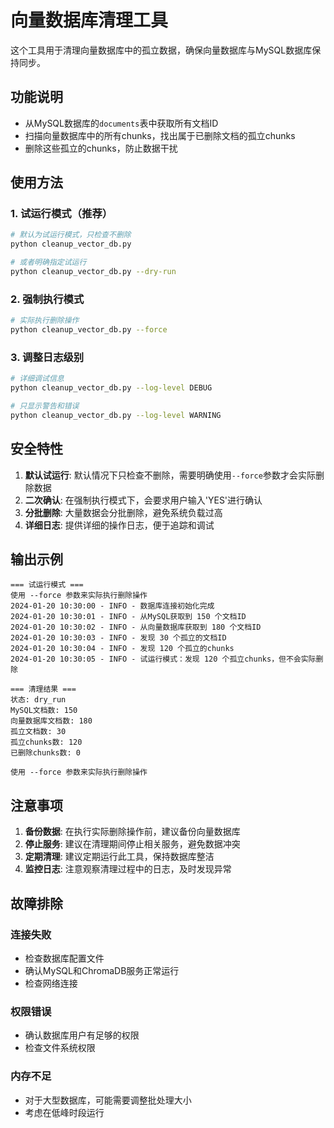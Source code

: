 # 向量数据库清理工具

这个工具用于清理向量数据库中的孤立数据，确保向量数据库与MySQL数据库保持同步。

## 功能说明

- 从MySQL数据库的`documents`表中获取所有文档ID
- 扫描向量数据库中的所有chunks，找出属于已删除文档的孤立chunks
- 删除这些孤立的chunks，防止数据干扰

## 使用方法

### 1. 试运行模式（推荐）

```bash
# 默认为试运行模式，只检查不删除
python cleanup_vector_db.py

# 或者明确指定试运行
python cleanup_vector_db.py --dry-run
```

### 2. 强制执行模式

```bash
# 实际执行删除操作
python cleanup_vector_db.py --force
```

### 3. 调整日志级别

```bash
# 详细调试信息
python cleanup_vector_db.py --log-level DEBUG

# 只显示警告和错误
python cleanup_vector_db.py --log-level WARNING
```

## 安全特性

1. **默认试运行**: 默认情况下只检查不删除，需要明确使用`--force`参数才会实际删除数据
2. **二次确认**: 在强制执行模式下，会要求用户输入'YES'进行确认
3. **分批删除**: 大量数据会分批删除，避免系统负载过高
4. **详细日志**: 提供详细的操作日志，便于追踪和调试

## 输出示例

```
=== 试运行模式 ===
使用 --force 参数来实际执行删除操作
2024-01-20 10:30:00 - INFO - 数据库连接初始化完成
2024-01-20 10:30:01 - INFO - 从MySQL获取到 150 个文档ID
2024-01-20 10:30:02 - INFO - 从向量数据库获取到 180 个文档ID
2024-01-20 10:30:03 - INFO - 发现 30 个孤立的文档ID
2024-01-20 10:30:04 - INFO - 发现 120 个孤立的chunks
2024-01-20 10:30:05 - INFO - 试运行模式：发现 120 个孤立chunks，但不会实际删除

=== 清理结果 ===
状态: dry_run
MySQL文档数: 150
向量数据库文档数: 180
孤立文档数: 30
孤立chunks数: 120
已删除chunks数: 0

使用 --force 参数来实际执行删除操作
```

## 注意事项

1. **备份数据**: 在执行实际删除操作前，建议备份向量数据库
2. **停止服务**: 建议在清理期间停止相关服务，避免数据冲突
3. **定期清理**: 建议定期运行此工具，保持数据库整洁
4. **监控日志**: 注意观察清理过程中的日志，及时发现异常

## 故障排除

### 连接失败
- 检查数据库配置文件
- 确认MySQL和ChromaDB服务正常运行
- 检查网络连接

### 权限错误
- 确认数据库用户有足够的权限
- 检查文件系统权限

### 内存不足
- 对于大型数据库，可能需要调整批处理大小
- 考虑在低峰时段运行